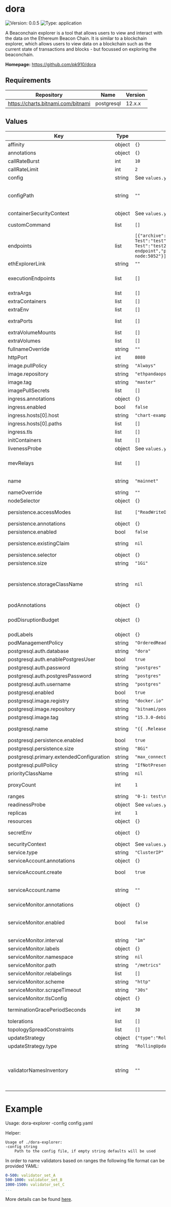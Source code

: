 
# dora

![Version: 0.0.5](https://img.shields.io/badge/Version-0.0.5-informational?style=flat-square) ![Type: application](https://img.shields.io/badge/Type-application-informational?style=flat-square)

A Beaconchain explorer is a tool that allows users to view and interact with the data on the Ethereum Beacon Chain. It is similar to a blockchain explorer, which allows users to view data on a blockchain such as the current state of transactions and blocks - but focussed on exploring the beaconchain.

**Homepage:** <https://github.com/pk910/dora>

## Requirements

| Repository | Name | Version |
|------------|------|---------|
| https://charts.bitnami.com/bitnami | postgresql | 12.x.x |

## Values

| Key | Type | Default | Description |
|-----|------|---------|-------------|
| affinity | object | `{}` | Affinity configuration for pods |
| annotations | object | `{}` | Annotations for the StatefulSet |
| callRateBurst | int | `10` | Page call burst limit per user |
| callRateLimit | int | `2` | Page call limit per second per user |
| config | string | See `values.yaml` | Config file |
| configPath | string | `""` | Path to the network config file -- This can be a url or a local path -- "https://config.dencun-devnet-8.ethpandaops.io/cl/config.yaml" |
| containerSecurityContext | object | See `values.yaml` | The security context for containers |
| customCommand | list | `[]` | Command replacement for the dora container |
| endpoints | list | `[{"archive":false,"headers":{"X-Test":"test","Y-Test":"test2"},"name":"default-endpoint","priority":1,"url":"http://beacon-node:5052"}]` | An array of endpoints to use for the explorer -- url is the only required field |
| ethExplorerLink | string | `""` | Link to the el block explorer |
| executionEndpoints | list | `[]` | An array of execution endpoints to use for the explorer -- url is the only required field |
| extraArgs | list | `[]` | Extra args for the dora container |
| extraContainers | list | `[]` | Additional containers |
| extraEnv | list | `[]` | Additional env variables |
| extraPorts | list | `[]` | Additional ports. Useful when using extraContainers |
| extraVolumeMounts | list | `[]` | Additional volume mounts |
| extraVolumes | list | `[]` | Additional volumes |
| fullnameOverride | string | `""` | Overrides the chart's computed fullname |
| httpPort | int | `8080` |  |
| image.pullPolicy | string | `"Always"` | dora container pull policy |
| image.repository | string | `"ethpandaops/dora"` | dora container image repository |
| image.tag | string | `"master"` | dora container image tag |
| imagePullSecrets | list | `[]` | Image pull secrets for Docker images |
| ingress.annotations | object | `{}` | Annotations for Ingress |
| ingress.enabled | bool | `false` | Ingress resource for the HTTP API |
| ingress.hosts[0].host | string | `"chart-example.local"` |  |
| ingress.hosts[0].paths | list | `[]` |  |
| ingress.tls | list | `[]` | Ingress TLS |
| initContainers | list | `[]` | Additional init containers |
| livenessProbe | object | See `values.yaml` | Liveness probe |
| mevRelays | list | `[]` | An array of mev relays to crawl mev data from (optional) -- index must be a unique id for the relay (0-62) -- {} |
| name | string | `"mainnet"` | Name of the network ("mainnet", "sepolia", "holesky") |
| nameOverride | string | `""` | Overrides the chart's name |
| nodeSelector | object | `{}` | Node selector for pods |
| persistence.accessModes | list | `["ReadWriteOnce"]` | Access mode for the volume claim template |
| persistence.annotations | object | `{}` | Annotations for volume claim template |
| persistence.enabled | bool | `false` | Uses an EmptyDir when not enabled |
| persistence.existingClaim | string | `nil` | Use an existing PVC when persistence.enabled |
| persistence.selector | object | `{}` | Selector for volume claim template |
| persistence.size | string | `"1Gi"` | Requested size for volume claim template |
| persistence.storageClassName | string | `nil` | Use a specific storage class E.g 'local-path' for local storage to achieve best performance Read more (https://github.com/rancher/local-path-provisioner) |
| podAnnotations | object | `{}` | Pod annotations |
| podDisruptionBudget | object | `{}` | Define the PodDisruptionBudget spec If not set then a PodDisruptionBudget will not be created |
| podLabels | object | `{}` | Pod labels |
| podManagementPolicy | string | `"OrderedReady"` | Pod management policy |
| postgresql.auth.database | string | `"dora"` |  |
| postgresql.auth.enablePostgresUser | bool | `true` |  |
| postgresql.auth.password | string | `"postgres"` |  |
| postgresql.auth.postgresPassword | string | `"postgres"` |  |
| postgresql.auth.username | string | `"postgres"` |  |
| postgresql.enabled | bool | `true` |  |
| postgresql.image.registry | string | `"docker.io"` |  |
| postgresql.image.repository | string | `"bitnami/postgresql"` |  |
| postgresql.image.tag | string | `"15.3.0-debian-11-r7"` |  |
| postgresql.name | string | `"{{ .Release.Name }}-postgresql"` | If enabled a postgres chart will be deployed as a dependency |
| postgresql.persistence.enabled | bool | `true` |  |
| postgresql.persistence.size | string | `"8Gi"` |  |
| postgresql.primary.extendedConfiguration | string | `"max_connections = 1024\n"` |  |
| postgresql.pullPolicy | string | `"IfNotPresent"` |  |
| priorityClassName | string | `nil` | Pod priority class |
| proxyCount | int | `1` | Number of proxy servers in front of the explorer |
| ranges | string | `"0-1: test\n"` |  |
| readinessProbe | object | See `values.yaml` | Readiness probe |
| replicas | int | `1` | Number of replicas |
| resources | object | `{}` | Resource requests and limits |
| secretEnv | object | `{}` | Additional env variables injected via a created secret |
| securityContext | object | See `values.yaml` | The security context for pods |
| service.type | string | `"ClusterIP"` | Service type |
| serviceAccount.annotations | object | `{}` | Annotations to add to the service account |
| serviceAccount.create | bool | `true` | Specifies whether a service account should be created |
| serviceAccount.name | string | `""` | The name of the service account to use. If not set and create is true, a name is generated using the fullname template |
| serviceMonitor.annotations | object | `{}` | Additional ServiceMonitor annotations |
| serviceMonitor.enabled | bool | `false` | If true, a ServiceMonitor CRD is created for a prometheus operator https://github.com/coreos/prometheus-operator |
| serviceMonitor.interval | string | `"1m"` | ServiceMonitor scrape interval |
| serviceMonitor.labels | object | `{}` | Additional ServiceMonitor labels |
| serviceMonitor.namespace | string | `nil` | Alternative namespace for ServiceMonitor |
| serviceMonitor.path | string | `"/metrics"` | Path to scrape |
| serviceMonitor.relabelings | list | `[]` | ServiceMonitor relabelings |
| serviceMonitor.scheme | string | `"http"` | ServiceMonitor scheme |
| serviceMonitor.scrapeTimeout | string | `"30s"` | ServiceMonitor scrape timeout |
| serviceMonitor.tlsConfig | object | `{}` | ServiceMonitor TLS configuration |
| terminationGracePeriodSeconds | int | `30` | How long to wait until the pod is forcefully terminated |
| tolerations | list | `[]` | Tolerations for pods |
| topologySpreadConstraints | list | `[]` | Topology Spread Constraints for pods |
| updateStrategy | object | `{"type":"RollingUpdate"}` | Update stategy for the Statefulset |
| updateStrategy.type | string | `"RollingUpdate"` | Update stategy type |
| validatorNamesInventory | string | `""` | This can be a url here for example: -- "https://config.dencun-devnet-8.ethpandaops.io/api/v1/nodes/validator-ranges" -- If you want to use a local range file define it in the values.yaml ranges section |

# Example

Usage: dora-explorer -config config.yaml

Helper:
```shell
Usage of ./dora-explorer:
-config string
    Path to the config file, if empty string defaults will be used
```

In order to name validators based on ranges the following file format can be provided YAML:
```yaml
0-500: validator_set_A
500-1000: validator_set_B
1000-1500: validator_set_C
...
```

More details can be found [here](https://github.com/pk910/dora).
